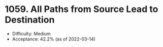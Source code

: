 # 1059. All Paths from Source Lead to Destination
- Difficulty: Medium
- Acceptance: 42.2% (as of 2022-03-14)
